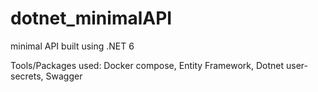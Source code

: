 # dotnet_minimalAPI

minimal API built using .NET 6

Tools/Packages used: Docker compose, Entity Framework, Dotnet user-secrets, Swagger
